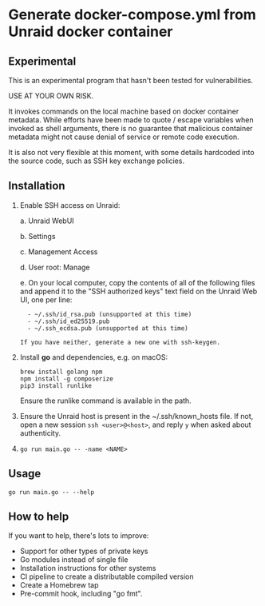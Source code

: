 # Generate docker-compose.yml from Unraid docker container

## Experimental

This is an experimental program that hasn't been tested for vulnerabilities.

USE AT YOUR OWN RISK.

It invokes commands on the local machine based on docker container metadata.
While efforts have been made to quote / escape variables when invoked
as shell arguments, there is no guarantee that malicious container metadata
might not cause denial of service or remote code execution.

It is also not very flexible at this moment, with some details hardcoded
into the source code, such as SSH key exchange policies.

## Installation

1. Enable SSH access on Unraid:

    a. Unraid WebUI

    b. Settings

    c. Management Access

    d. User root: Manage

    e. On your local computer, copy the contents of all of the following
       files and append it to the "SSH authorized keys" text field on the
       Unraid Web UI, one per line:

         - ~/.ssh/id_rsa.pub (unsupported at this time)
         - ~/.ssh/id_ed25519.pub
         - ~/.ssh_ecdsa.pub (unsupported at this time)

       If you have neither, generate a new one with ssh-keygen.

2. Install **go** and dependencies, e.g. on macOS:

      ```
      brew install golang npm
      npm install -g composerize
      pip3 install runlike
      ```

   Ensure the runlike command is available in the path.

3. Ensure the Unraid host is present in the ~/.ssh/known\_hosts file.
   If not, open a new session `ssh <user>@<host>`, and reply `y` when asked
   about authenticity.

4. `go run main.go -- -name <NAME>`

## Usage

```
go run main.go -- --help
```

## How to help

If you want to help, there's lots to improve:

  - Support for other types of private keys
  - Go modules instead of single file
  - Installation instructions for other systems
  - CI pipeline to create a distributable compiled version
  - Create a Homebrew tap
  - Pre-commit hook, including "go fmt".
